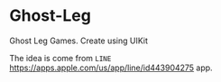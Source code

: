 # Ghost-Leg
Ghost Leg Games. Create using UIKit

The idea is come from `LINE` https://apps.apple.com/us/app/line/id443904275 app. 
